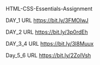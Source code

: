 HTML-CSS-Essentials-Assignment

DAY_1 URL https://bit.ly/3FMOlwJ 

DAY_2 URL https://bit.ly/3p0rdEh 

DAY_3_4 URL https://bit.ly/3l8Muux 

Day_5_6 URL https://bit.ly/2ZoIVsh
